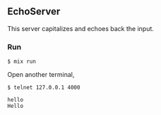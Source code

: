## EchoServer

This server capitalizes and echoes back the input.

### Run

```
$ mix run
```

Open another terminal,

```
$ telnet 127.0.0.1 4000

hello
Hello
```
